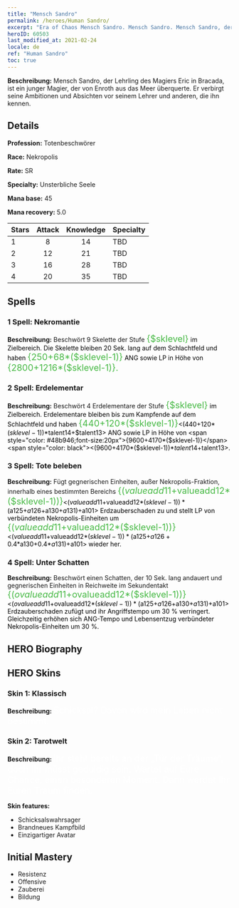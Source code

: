 ```yaml
---
title: "Mensch Sandro"
permalink: /heroes/Human Sandro/
excerpt: "Era of Chaos Mensch Sandro. Mensch Sandro. Mensch Sandro, der Lehrling des Magiers Eric in Bracada, ist ein junger Magier, der von Enroth aus das Meer überquerte. Er verbirgt seine Ambitionen und Absichten vor seinem Lehrer und anderen, die ihn kennen."
heroID: 60503
last_modified_at: 2021-02-24
locale: de
ref: "Human Sandro"
toc: true
---
```

 **Beschreibung:** Mensch Sandro, der Lehrling des Magiers Eric in Bracada, ist ein junger Magier, der von Enroth aus das Meer überquerte. Er verbirgt seine Ambitionen und Absichten vor seinem Lehrer und anderen, die ihn kennen.
## Details
 **Profession:** Totenbeschwörer

 **Race:** Nekropolis

 **Rate:** SR

 **Specialty:** Unsterbliche Seele

 **Mana base:** 45

 **Mana recovery:** 5.0


  | Stars   |     Attack     |    Knowledge   |      Specialty     |
  |---------|:---------------:|:---------------:|--------------------|
  |    1    | 8 | 14 | TBD |
  |    2    | 12 | 21 | TBD |
  |    3    | 16 | 28 | TBD |
  |    4    | 20 | 35 | TBD |

## Spells
### 1 Spell: Nekromantie
 **Beschreibung:** Beschwört 9 Skelette der Stufe <span style="color: #48b946;font-size:20px">{$sklevel}</span><span style="color: black"> im Zielbereich. Die Skelette bleiben 20 Sek. lang auf dem Schlachtfeld und haben <span style="color: #48b946;font-size:20px">{250+68*($sklevel-1)}</span><span style="color: black"> ANG sowie LP in Höhe von <span style="color: #48b946;font-size:20px">{2800+1216*($sklevel-1)}.</span><span style="color: black">

### 2 Spell: Erdelementar
 **Beschreibung:** Beschwört 4 Erdelementare der Stufe <span style="color: #48b946;font-size:20px">{$sklevel}</span><span style="color: black"> im Zielbereich. Erdelementare bleiben bis zum Kampfende auf dem Schlachtfeld und haben <span style="color: #48b946;font-size:20px">{440+120*($sklevel-1)}</span><span style="color: black"><(440+120*($sklevel-1))*$talent14+$talent13> ANG sowie LP in Höhe von <span style="color: #48b946;font-size:20px">{9600+4170*($sklevel-1)}</span><span style="color: black"><(9600+4170*($sklevel-1))*$talent14+$talent13>.

### 3 Spell: Tote beleben
 **Beschreibung:** Fügt gegnerischen Einheiten, außer Nekropolis-Fraktion, innerhalb eines bestimmten Bereichs <span style="color: #48b946;font-size:20px">{($valueadd11+$valueadd12*($sklevel-1))}</span><span style="color: black"><($valueadd11+$valueadd12*($sklevel-1))*($a125+$a126+$a130+$a131)+$a101> Erdzauberschaden zu und stellt LP von verbündeten Nekropolis-Einheiten um <span style="color: #48b946;font-size:20px">{($valueadd11+$valueadd12*($sklevel-1))}</span><span style="color: black"><($valueadd11+$valueadd12*($sklevel-1))*($a125+$a126+0.4*$a130+0.4*$a131)+$a101> wieder her.

### 4 Spell: Unter Schatten
 **Beschreibung:** Beschwört einen Schatten, der 10 Sek. lang andauert und gegnerischen Einheiten in Reichweite im Sekundentakt <span style="color: #48b946;font-size:20px">{($ovalueadd11+$ovalueadd12*($sklevel-1))}</span><span style="color: black"><($ovalueadd11+$ovalueadd12*($sklevel-1))*($a125+$a126+$a130+$a131)+$a101> Erdzauberschaden zufügt und ihr Angriffstempo um 30 % verringert. Gleichzeitig erhöhen sich ANG-Tempo und Lebensentzug verbündeter Nekropolis-Einheiten um 30 %.


## HERO Biography

## HERO Skins
### Skin 1: **Klassisch**

 **Beschreibung:** <span style="color: #ffffff;font-size:20px">Schicksal? Davon wird mein Leben nicht bestimmt.</span>


### Skin 2: **Tarotwelt**

 **Beschreibung:** <span style="color: #ffffff;font-size:20px">Ihr steht bereits an der „Tür der Träume“, doch Ihr müsst geduldig sein. Wartet auf Eure Chance, einen besonderen Moment. Dann werdet Ihr Euren Traum finden.</span>

 **Skin features:** 

   - Schicksalswahrsager
   - Brandneues Kampfbild
   - Einzigartiger Avatar


## Initial Mastery
   - Resistenz
   - Offensive
   - Zauberei
   - Bildung
